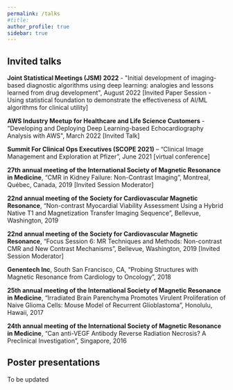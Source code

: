 ```yaml
---
permalink: /talks
#title:
author_profile: true
sidebar: true
---
```

## Invited talks
**Joint Statistical Meetings (JSM) 2022** - "Initial development of imaging-based diagnostic algorithms using deep learning: analogies and lessons learned from drug development", August 2022 [Invited Paper Session - Using statistical foundation to demonstrate the effectiveness of AI/ML algorithms for clinical utility]

**AWS Industry Meetup for Healthcare and Life Science Customers** - "Developing and Deploying Deep Learning-based Echocardiography Analysis with AWS", March 2022 [Invited Talk]

**Summit For Clinical Ops Executives (SCOPE 2021)** – “Clinical Image Management and Exploration at Pfizer”, June 2021 [virtual conference]

**27th annual meeting of the International Society of Magnetic Resonance in Medicine**, “CMR in Kidney Failure: Non-Contrast Imaging”, Montreal, Québec, Canada, 2019 [Invited Session Moderator]  

**22nd annual meeting of the Society for Cardiovascular Magnetic Resonance**, “Non-contrast Myocardial Viability Assessment Using a Hybrid Native T1 and Magnetization Transfer Imaging Sequence”, Bellevue, Washington, 2019  

**22nd annual meeting of the Society for Cardiovascular Magnetic Resonance**, “Focus Session 6: MR Techniques and Methods: Non-contrast CMR and New Contrast Mechanisms”, Bellevue, Washington, 2019 [Invited Session Moderator]  

**Genentech Inc**, South San Francisco, CA, “Probing Structures with Magnetic Resonance from Cardiology to Oncology”, 2018  

**25th annual meeting of the International Society of Magnetic Resonance in Medicine**, “Irradiated Brain Parenchyma Promotes Virulent Proliferation of Naive Glioma Cells: Mouse Model of Recurrent Glioblastoma”, Honolulu, Hawaii, 2017  

**24th annual meeting of the International Society of Magnetic Resonance in Medicine**, “Can anti-VEGF Antibody Reverse Radiation Necrosis? A Preclinical Investigation”, Singapore, 2016  

## Poster presentations
To be updated

